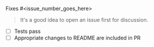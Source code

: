 
Fixes #<issue_number_goes_here>

> It's a good idea to open an issue first for discussion.

- [ ] Tests pass
- [ ] Appropriate changes to README are included in PR